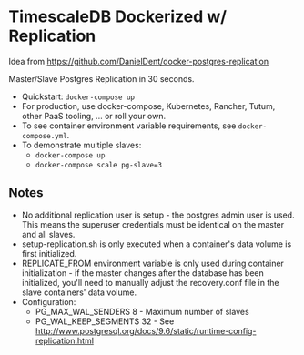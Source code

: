# TimescaleDB Dockerized w/ Replication

Idea from https://github.com/DanielDent/docker-postgres-replication

Master/Slave Postgres Replication in 30 seconds.

  * Quickstart: `docker-compose up`
  * For production, use docker-compose, Kubernetes, Rancher, Tutum, other PaaS tooling, ... or roll your own.
  * To see container environment variable requirements, see `docker-compose.yml`.
  * To demonstrate multiple slaves:
    * `docker-compose up`
    * `docker-compose scale pg-slave=3`

## Notes

   * No additional replication user is setup - the postgres admin user is used. This means the superuser credentials must be identical on the master and all slaves.
   * setup-replication.sh is only executed when a container's data volume is first initialized.
   * REPLICATE_FROM environment variable is only used during container initialization - if the master changes after the database has been initialized, you'll need to manually adjust the recovery.conf file in the slave containers' data volume.
   * Configuration:
     * PG_MAX_WAL_SENDERS 8 - Maximum number of slaves
     * PG_WAL_KEEP_SEGMENTS 32 - See http://www.postgresql.org/docs/9.6/static/runtime-config-replication.html
